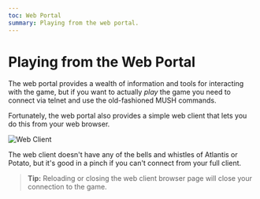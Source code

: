```yaml
---
toc: Web Portal
summary: Playing from the web portal.
---
```


# Playing from the Web Portal

The web portal provides a wealth of information and tools for interacting with the game, but if you want to actually _play_ the game you need to connect via telnet and use the old-fashioned MUSH commands.  

Fortunately, the web portal also provides a simple web client that lets you do this from your web browser.

![Web Client](/images/web_client.png)

The web client doesn't have any of the bells and whistles of Atlantis or Potato, but it's good in a pinch if you can't connect from your full client.

> **Tip:** Reloading or closing the web client browser page will close your connection to the game.